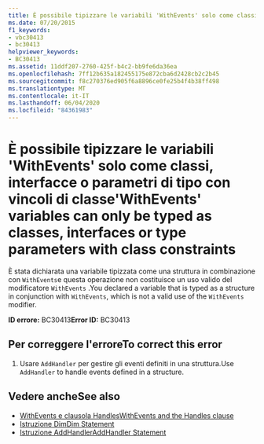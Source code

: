 ```yaml
---
title: È possibile tipizzare le variabili 'WithEvents' solo come classi, interfacce o parametri di tipo con vincoli di classe
ms.date: 07/20/2015
f1_keywords:
- vbc30413
- bc30413
helpviewer_keywords:
- BC30413
ms.assetid: 11ddf207-2760-425f-b4c2-bb9fe6da36ea
ms.openlocfilehash: 7ff12b635a182455175e872cba6d2428cb2c2b45
ms.sourcegitcommit: f8c270376ed905f6a8896ce0fe25b4f4b38ff498
ms.translationtype: MT
ms.contentlocale: it-IT
ms.lasthandoff: 06/04/2020
ms.locfileid: "84361983"
---
```

# <a name="withevents-variables-can-only-be-typed-as-classes-interfaces-or-type-parameters-with-class-constraints"></a><span data-ttu-id="0a0b8-102">È possibile tipizzare le variabili 'WithEvents' solo come classi, interfacce o parametri di tipo con vincoli di classe</span><span class="sxs-lookup"><span data-stu-id="0a0b8-102">'WithEvents' variables can only be typed as classes, interfaces or type parameters with class constraints</span></span>
<span data-ttu-id="0a0b8-103">È stata dichiarata una variabile tipizzata come una struttura in combinazione con `WithEvents`e questa operazione non costituisce un uso valido del modificatore `WithEvents` .</span><span class="sxs-lookup"><span data-stu-id="0a0b8-103">You declared a variable that is typed as a structure in conjunction with `WithEvents`, which is not a valid use of the `WithEvents` modifier.</span></span>  
  
 <span data-ttu-id="0a0b8-104">**ID errore:** BC30413</span><span class="sxs-lookup"><span data-stu-id="0a0b8-104">**Error ID:** BC30413</span></span>  
  
## <a name="to-correct-this-error"></a><span data-ttu-id="0a0b8-105">Per correggere l'errore</span><span class="sxs-lookup"><span data-stu-id="0a0b8-105">To correct this error</span></span>  
  
1. <span data-ttu-id="0a0b8-106">Usare `AddHandler` per gestire gli eventi definiti in una struttura.</span><span class="sxs-lookup"><span data-stu-id="0a0b8-106">Use `AddHandler` to handle events defined in a structure.</span></span>  
  
## <a name="see-also"></a><span data-ttu-id="0a0b8-107">Vedere anche</span><span class="sxs-lookup"><span data-stu-id="0a0b8-107">See also</span></span>

- [<span data-ttu-id="0a0b8-108">WithEvents e clausola Handles</span><span class="sxs-lookup"><span data-stu-id="0a0b8-108">WithEvents and the Handles clause</span></span>](../programming-guide/language-features/events/index.md#withevents-and-the-handles-clause)
- [<span data-ttu-id="0a0b8-109">Istruzione Dim</span><span class="sxs-lookup"><span data-stu-id="0a0b8-109">Dim Statement</span></span>](../language-reference/statements/dim-statement.md)
- [<span data-ttu-id="0a0b8-110">Istruzione AddHandler</span><span class="sxs-lookup"><span data-stu-id="0a0b8-110">AddHandler Statement</span></span>](../language-reference/statements/addhandler-statement.md)
